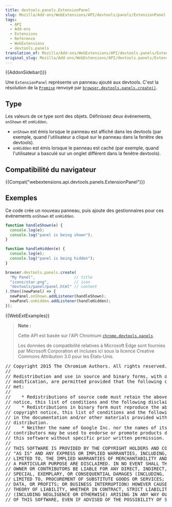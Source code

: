 ```yaml
---
title: devtools.panels.ExtensionPanel
slug: Mozilla/Add-ons/WebExtensions/API/devtools/panels/ExtensionPanel
tags:
  - API
  - Add-ons
  - Extensions
  - Reference
  - WebExtensions
  - devtools.panels
translation_of: Mozilla/Add-ons/WebExtensions/API/devtools.panels/ExtensionPanel
original_slug: Mozilla/Add-ons/WebExtensions/API/devtools.panels/ExtensionPanel
---
```

{{AddonSidebar()}}

Une `ExtensionPanel` représente un panneau ajouté aux devtools. C'est la résolution de la [`Promise`](/fr/docs/Web/JavaScript/Reference/Objets_globaux/Promise) renvoyé par [`browser.devtools.panels.create()`](/fr/Add-ons/WebExtensions/API/devtools.panels/create).

## Type

Les valeurs de ce type sont des objets. Définissez deux événements, `onShown` et `onHidden`.

- `onShown` est émis lorsque le panneau est affiché dans les devtools (par exemple, quand l'utilisateur a cliqué sur le panneau dans la fenêtre des devtools).
- `onHidden` est émis lorsque le panneau est caché (par exemple, quand l'utilisateur a basculé sur un onglet différent dans la fenêtre devtools).

## Compatibilité du navigateur

{{Compat("webextensions.api.devtools.panels.ExtensionPanel")}}

## Exemples

Ce code crée un nouveau panneau, puis ajoute des gestionnaires pour ces événements `onShown` et `onHidden`.

```js
function handleShown(e) {
  console.log(e);
  console.log("panel is being shown");
}

function handleHidden(e) {
  console.log(e);
  console.log("panel is being hidden");
}

browser.devtools.panels.create(
  "My Panel",                 // title
  "icons/star.png",           // icon
  "devtools/panel/panel.html" // content
).then((newPanel) => {
  newPanel.onShown.addListener(handleShown);
  newPanel.onHidden.addListener(handleHidden);
});
```

{{WebExtExamples}}

> **Note :**
>
> Cette API est basée sur l'API Chromium [`chrome.devtools.panels`](https://developer.chrome.com/extensions/devtools_panels).
>
> Les données de compatibilité relatives à Microsoft Edge sont fournies par Microsoft Corporation et incluses ici sous la licence Creative Commons Attribution 3.0 pour les États-Unis.

<div class="hidden"><pre>// Copyright 2015 The Chromium Authors. All rights reserved.
//
// Redistribution and use in source and binary forms, with or without
// modification, are permitted provided that the following conditions are
// met:
//
//    * Redistributions of source code must retain the above copyright
// notice, this list of conditions and the following disclaimer.
//    * Redistributions in binary form must reproduce the above
// copyright notice, this list of conditions and the following disclaimer
// in the documentation and/or other materials provided with the
// distribution.
//    * Neither the name of Google Inc. nor the names of its
// contributors may be used to endorse or promote products derived from
// this software without specific prior written permission.
//
// THIS SOFTWARE IS PROVIDED BY THE COPYRIGHT HOLDERS AND CONTRIBUTORS
// "AS IS" AND ANY EXPRESS OR IMPLIED WARRANTIES, INCLUDING, BUT NOT
// LIMITED TO, THE IMPLIED WARRANTIES OF MERCHANTABILITY AND FITNESS FOR
// A PARTICULAR PURPOSE ARE DISCLAIMED. IN NO EVENT SHALL THE COPYRIGHT
// OWNER OR CONTRIBUTORS BE LIABLE FOR ANY DIRECT, INDIRECT, INCIDENTAL,
// SPECIAL, EXEMPLARY, OR CONSEQUENTIAL DAMAGES (INCLUDING, BUT NOT
// LIMITED TO, PROCUREMENT OF SUBSTITUTE GOODS OR SERVICES; LOSS OF USE,
// DATA, OR PROFITS; OR BUSINESS INTERRUPTION) HOWEVER CAUSED AND ON ANY
// THEORY OF LIABILITY, WHETHER IN CONTRACT, STRICT LIABILITY, OR TORT
// (INCLUDING NEGLIGENCE OR OTHERWISE) ARISING IN ANY WAY OUT OF THE USE
// OF THIS SOFTWARE, EVEN IF ADVISED OF THE POSSIBILITY OF SUCH DAMAGE.
</pre></div>
